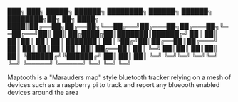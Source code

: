 ███╗   ███╗ █████╗ ██████╗ ████████╗ ██████╗  ██████╗ ████████╗██╗  ██╗
████╗ ████║██╔══██╗██╔══██╗╚══██╔══╝██╔═══██╗██╔═══██╗╚══██╔══╝██║  ██║
██╔████╔██║███████║██████╔╝   ██║   ██║   ██║██║   ██║   ██║   ███████║
██║╚██╔╝██║██╔══██║██╔═══╝    ██║   ██║   ██║██║   ██║   ██║   ██╔══██║
██║ ╚═╝ ██║██║  ██║██║        ██║   ╚██████╔╝╚██████╔╝   ██║   ██║  ██║
╚═╝     ╚═╝╚═╝  ╚═╝╚═╝        ╚═╝    ╚═════╝  ╚═════╝    ╚═╝   ╚═╝  ╚═╝

Maptooth is a "Marauders map" style bluetooth tracker relying on a mesh of devices such as a raspberry pi to track and report any blueooth enabled devices around the area
